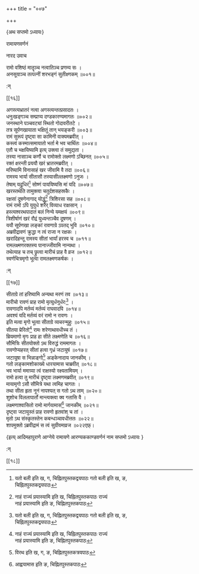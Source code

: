 +++
title = "००७"

+++

\{अथ सप्तमो ऽध्यायः\}

रामायणवर्णनं

नारद उवाच  
    
रामो वशिष्ठं मातॄञ्च नत्वातिञ्च प्रणम्य सः   ।  
अनसूयाञ्च तत्पत्नीं शरभङ्गं सुतीक्ष्णकम्   ॥००१॥  
    
:न्  
    
[^१]: यतो बली इति ख, ग, चिह्नितपुस्तकद्वयपाठः गतो बली इति ख, ङ,  
चिह्नितपुस्तकद्वयपाठः  
    
[^२]: नाहं राज्यं प्रयास्यामि इति ख, चिह्नितपुस्तकपाठः राज्यं  
नाहं प्रयास्यामि इति ङ, चिह्नितपुस्तकपाठः  

[[१६]]
    
अगस्त्यभ्रातरं नत्वा अगस्त्यन्तत्प्रसादतः ।  
धनुःखड्गञ्च सम्प्राप्य दण्डकारण्यमागतः   ॥००२॥  
जनस्थाने पञ्चवट्यां स्थितो गोदावरीतटे ।  
तत्र सूर्पणखायाता भक्षितुं तान् भयङ्करी   ॥००३॥  
रामं सुरूपं दृष्ट्वा सा कामिनी वाक्यमब्रवीत्   ।  
कस्त्वं कस्मात्समायातो भर्ता मे भव चार्थितः ॥००४॥  
एतौ च भक्षयिष्यामि इत्य् उक्त्वा तं समुद्यता ।  
तस्या नासाञ्च कर्णौ च रामोक्तो लक्ष्मणो ऽच्छिनत्   ॥००५॥  
रक्तं क्षरन्ती प्रययौ खरं भ्रातरमब्रवीत् ।  
मरिष्यामि विनासाहं खर जीवामि वै तदा ॥००६॥  
रामस्य भार्या सीतासौ तस्यासील्लक्ष्मणो ऽनुजः   ।  
तेषाम् यद्रुधिरं[^१] सोष्णं पाययिष्यसि मां यदि   ॥००७॥  
खरस्तथेति तामुक्त्वा चतुर्दशसहस्रकैः ।  
रक्षसां दूषणेनागाद् योद्धुं[^२] त्रिशिरसा सह   ॥००८॥  
रामं रामो ऽपि युयुधे शरैर् विव्याध राक्षसान् ।  
हस्त्यश्वरथपादातं बलं निन्ये यमक्षयं ॥००९॥  
त्रिशीर्षाणं खरं रौद्रं युध्यन्तञ्चैव दूषणम्   ।  
ययौ सूर्पणखा लङ्कां रावणाग्रे ऽपतद् भुवि ॥०१०॥  
अब्रवीद्रावणं क्रुद्धा न त्वं राजा न रक्षकः   ।  
खरादिहन्तू रामस्य सीतां भार्यां हरस्व च ॥०११॥  
रामलक्ष्मणरक्तस्य पानाज्जीवामि नान्यथा ।  
तथेत्याह च तच् छ्रुत्वा मारीचं प्राह वै व्रज ॥०१२॥  
स्वर्णचित्रमृगो भूत्वा रामलक्ष्मणकर्षकः   ।  
    
:न्  
    
[^१]: हृद्रुधिरमिति ख, ग, ङ, चिह्नितपुस्तकत्रयपाठः  
    
[^२]: रक्षसां सहसा प्रायाद्योद्धुमिति ग, चिह्नितपुस्तकपाठः  

[[१७]]
    
सीताग्रे तां हरिष्यामि अन्यथा मरणं तव ॥०१३॥  
मारीचो रावणं प्राह रामो मृत्युर्धनुर्धरः[^१]   ।  
रावणादपि मर्तव्यं मर्तव्यं राघवादपि ॥०१४॥  
अवश्यं यदि मर्तव्यं वरं रामो न रावणः ।  
इति मत्वा मृगो भूत्वा सीताग्रे व्यचरन्मुहुः ॥०१५॥  
सीतया प्रेरितो[^२] रामः शरेणाथावधीच्च तं ।  
म्रियमाणो मृगः प्राह हा सीते लक्ष्मणेति च   ॥०१६॥  
सौमित्रिः सीतयोक्तो ऽथ विरुद्धं राममागतः ।  
रावणोप्यहरत् सीतां हत्वा गृध्रं जटायुषं   ॥०१७॥  
जटायुषा स भिन्नाङ्गो[^३] अङ्केनादाय जानकीम्   ।  
गतो लङ्कामशोकाख्ये धारयामास चाब्रवीत् ॥०१८॥  
भव भार्या ममाग्र्या त्वं राक्षस्यो रक्ष्यतामियम्   ।  
रामो हत्वा तु मारीचं दृष्ट्वा लक्ष्मणमब्रवीत्   ॥०१९॥  
मायामृगो ऽसौ सौमित्रे यथा त्वमिह चागतः ।  
तथा सीता हृता नूनं नापश्यत् स गतो ऽथ ताम् ॥०२०॥  
शुशोच विललापार्तो मान्त्यक्त्वा क्व गतासि वै ।  
लक्ष्मणाश्वासितो रामो मार्गयामास[^४] जानकीम्   ॥०२१॥  
दृष्ट्वा जटायुस्तं प्राह रावणो हृतवांश् च तां   ।  
मृतो ऽथ संस्कृतस्तेन कबन्धञ्चावधीत्ततः ॥०२२॥  
शापमुक्तो ऽब्रवीद्रामं स त्वं सुग्रीवमाव्रज ॥०२२एफ़्।

\{इत्य् आदिमहापुराणे आग्नेये रामायणे आरण्यककाण्डवर्णनं नाम सप्तमो ऽध्यायः  }
    
:न्  
    
[^१]: मृत्युर्न तद्वरमिति ख, ग, चिह्नितपुस्तकद्वयपाठः  
    
[^२]: प्रेषित इति ख, चिह्नितपुस्तकपाठः  
    
[^३]: विरथ इति ख, ग, ङ, चिह्नितपुस्तकत्रयपाठः  
    
[^४]: आह्वयामास इति ङ, चिह्नितपुस्तकपाठः  

[[१८]]
    
